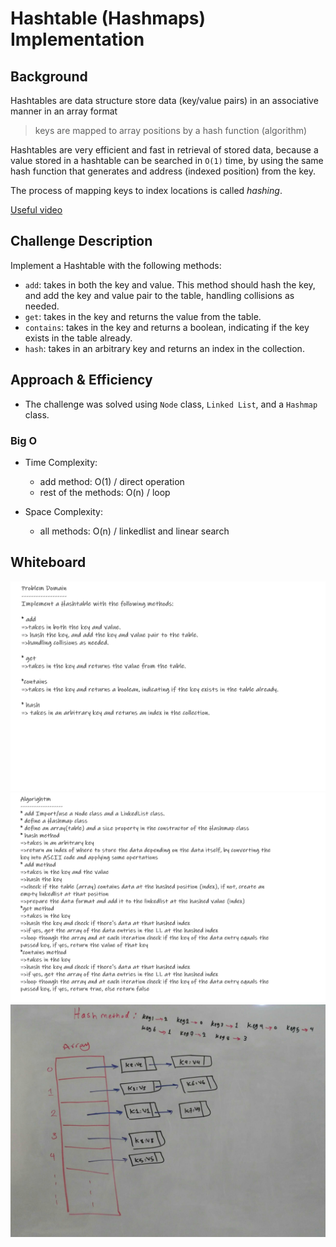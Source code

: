# Hashtable (Hashmaps) Implementation

## Background

Hashtables are data structure store data (key/value pairs) in an associative manner in an array format  
> keys are mapped to array positions by a hash function (algorithm)

Hashtables are very efficient and fast in retrieval of stored data, because a value stored in a hashtable can be searched in `O(1)` time, by using the same hash function that generates and address (indexed position) from the key.

The process of mapping keys to index locations is called _hashing_.

[Useful video](https://www.youtube.com/watch?v=KyUTuwz_b7Q)

## Challenge Description

Implement a Hashtable with the following methods:

- `add`: takes in both the key and value. This method should hash the key, and add the key and value pair to the table, handling collisions as needed.
- `get`: takes in the key and returns the value from the table.
- `contains`: takes in the key and returns a boolean, indicating if the key exists in the table already.
- `hash`: takes in an arbitrary key and returns an index in the collection.

## Approach & Efficiency

- The challenge was solved using `Node` class, `Linked List`, and a `Hashmap` class.

### Big O

- Time Complexity:
  - add method:  O(1) / direct operation
  - rest of the methods: O(n) / loop

- Space Complexity:
  - all methods: O(n) / linkedlist and linear search

## Whiteboard

![Problem Domain](./assets/cc30-pd.png)
![Algorithm](./assets/cc30-algo.png)
![Visual](./assets/cc30-visual.jpg)
